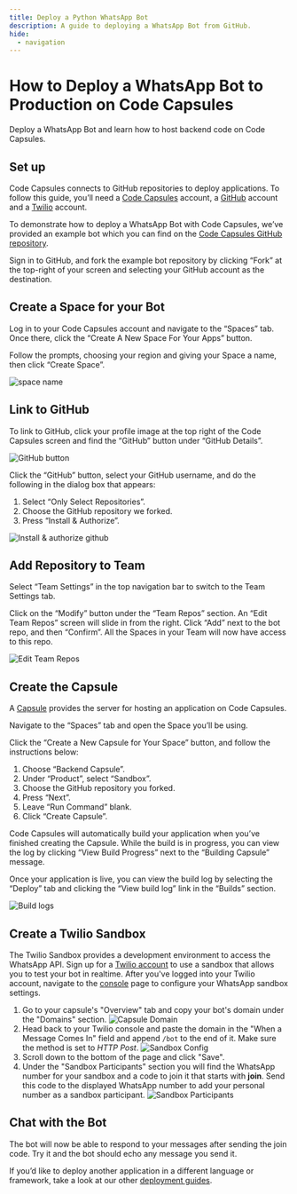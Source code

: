 ```yaml
---
title: Deploy a Python WhatsApp Bot
description: A guide to deploying a WhatsApp Bot from GitHub.
hide:
  - navigation
---
```


# How to Deploy a WhatsApp Bot to Production on Code Capsules

Deploy a WhatsApp Bot and learn how to host backend code on Code Capsules.

## Set up

Code Capsules connects to GitHub repositories to deploy applications. To follow this guide, you’ll need a [Code Capsules](https://codecapsules.io/) account, a [GitHub](https://github.com/) account and a [Twilio](https://www.twilio.com/try-twilio) account.

To demonstrate how to deploy a WhatsApp Bot with Code Capsules, we’ve provided an example bot which you can find on the [Code Capsules GitHub repository](https://github.com/codecapsules-io/whatsapp-echobot).

Sign in to GitHub, and fork the example bot repository by clicking “Fork” at the top-right of your screen and selecting your GitHub account as the destination.

## Create a Space for your Bot

Log in to your Code Capsules account and navigate to the “Spaces” tab. Once there, click the “Create A New Space For Your Apps” button. 

Follow the prompts, choosing your region and giving your Space a name, then click “Create Space”.

![space name](../assets/deployment/express/space-name.png)

## Link to GitHub

To link to GitHub, click your profile image at the top right of the Code Capsules screen and find the “GitHub” button under “GitHub Details”.

![GitHub button](../assets/deployment/express/git-button.png)

Click the “GitHub” button, select your GitHub username, and do the following in the dialog box that appears:

1. Select “Only Select Repositories”.
2. Choose the GitHub repository we forked.
3. Press “Install & Authorize”.

![Install & authorize github](../assets/deployment/express/github-integration.png)

## Add Repository to Team

Select “Team Settings” in the top navigation bar to switch to the Team Settings tab.

Click on the “Modify” button under the “Team Repos” section. An “Edit Team Repos” screen will slide in from the right. Click “Add” next to the bot repo, and then “Confirm”. All the Spaces in your Team will now have access to this repo.

![Edit Team Repos](../assets/deployment/python/team-repos.gif)

## Create the Capsule

A [Capsule](https://codecapsules.io/docs/FAQ/what-is-a-capsule/) provides the server for hosting an application on Code Capsules.

Navigate to the “Spaces” tab and open the Space you’ll be using.

Click the “Create a New Capsule for Your Space” button, and follow the instructions below:

1. Choose “Backend Capsule”.
2. Under “Product”, select “Sandbox”.
3. Choose the GitHub repository you forked.
4. Press “Next”.
5. Leave “Run Command” blank.
6. Click “Create Capsule”.

Code Capsules will automatically build your application when you’ve finished creating the Capsule. While the build is in progress, you can view the log by clicking “View Build Progress” next to the “Building Capsule” message.

Once your application is live, you can view the build log by selecting the “Deploy” tab and clicking the “View build log” link in the “Builds” section.

![Build logs](../assets/deployment/express/backend-capsule-build-logs.png)

## Create a Twilio Sandbox

The Twilio Sandbox provides a development environment to access the WhatsApp API. Sign up for a [Twilio account](https://www.twilio.com/try-twilio) to use a sandbox that allows you to test your bot in realtime. After you've logged into your Twilio account, navigate to the [console](https://www.twilio.com/console/sms/whatsapp/sandbox) page to configure your WhatsApp sandbox settings. 

1. Go to your capsule's "Overview" tab and copy your bot's domain under the "Domains" section.
![Capsule Domain](../assets/deployment/whatsapp/capsule-domain.png)
2. Head back to your Twilio console and paste the domain in the "When a Message Comes In" field and append `/bot` to the end of it. Make sure the method is set to *HTTP Post*.
![Sandbox Config](../assets/deployment/whatsapp/sandbox-config.png)
3. Scroll down to the bottom of the page and click "Save".
4. Under the "Sandbox Participants" section you will find the WhatsApp number for your sandbox and a code to join it that starts with **join**. Send this code to the displayed WhatsApp number to add your personal number as a sandbox participant. 
![Sandbox Participants](../assets/deployment/whatsapp/sandbox-participants.png)

## Chat with the Bot

The bot will now be able to respond to your messages after sending the join code. Try it and the bot should echo any message you send it. 

If you’d like to deploy another application in a different language or framework, take a look at our other [deployment guides](/docs/deployment/).